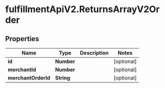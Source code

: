 # fulfillmentApiV2.ReturnsArrayV2Order

## Properties
Name | Type | Description | Notes
------------ | ------------- | ------------- | -------------
**id** | **Number** |  | [optional] 
**merchantId** | **Number** |  | [optional] 
**merchantOrderId** | **String** |  | [optional] 

